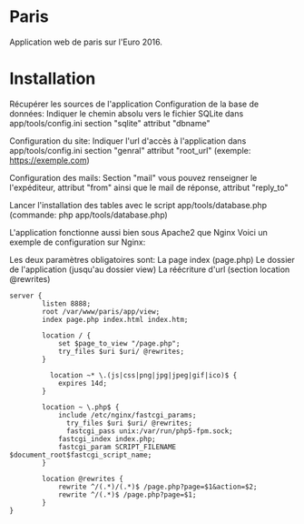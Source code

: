 # Paris
Application web de paris sur l'Euro 2016.

# Installation
Récupérer les sources de l'application
Configuration de la base de données:
  Indiquer le chemin absolu vers le fichier SQLite dans app/tools/config.ini section "sqlite" attribut "dbname"

Configuration du site:
  Indiquer l'url d'accès à l'application dans app/tools/config.ini section "genral" attribut "root_url" (exemple: https://exemple.com)

Configuration des mails:
  Section "mail" vous pouvez renseigner le l'expéditeur, attribut "from" ainsi que le mail de réponse, attribut "reply_to"

Lancer l'installation des tables avec le script app/tools/database.php (commande: php app/tools/database.php)

L'application fonctionne aussi bien sous Apache2 que Nginx
Voici un exemple de configuration sur Nginx:

Les deux paramètres obligatoires sont:
  La page index (page.php)
  Le dossier de l'application (jusqu'au dossier view)
  La réécriture d'url (section location @rewrites)
```
server {
        listen 8888;
        root /var/www/paris/app/view;
        index page.php index.html index.htm;

      	location / {
      	   	set $page_to_view "/page.php";
          	try_files $uri $uri/ @rewrites;
      	}

	      location ~* \.(js|css|png|jpg|jpeg|gif|ico)$ {
            expires 14d;
        }
	
      	location ~ \.php$ {
          	include /etc/nginx/fastcgi_params;
      		  try_files $uri $uri/ @rewrites;
      		  fastcgi_pass unix:/var/run/php5-fpm.sock;
            fastcgi_index index.php;
            fastcgi_param SCRIPT_FILENAME $document_root$fastcgi_script_name;
      	}

      	location @rewrites {
      		rewrite ^/(.*)/(.*)$ /page.php?page=$1&action=$2;
      		rewrite ^/(.*)$ /page.php?page=$1;
      	}
}
```

